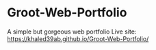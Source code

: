 # Groot-Web-Portfolio
A simple but gorgeous web portfolio
Live site: https://khaled39ab.github.io/Groot-Web-Portfolio/
